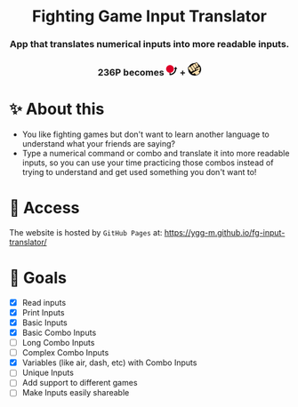 <div align="center"> 
    <h1>Fighting Game Input Translator</h1>
    <h3>App that translates numerical inputs into more readable inputs.</h3>
    <h3>236P becomes <img src="./assets/img/inputs/236.png" /> + <img src="./assets/img/inputs/PunchGeneric.png" /></h3>
</div>

# ✨ About this

- You like fighting games but don't want to learn another language to understand what your friends are saying?
- Type a numerical command or combo and translate it into more readable inputs, so you can use your time practicing those combos instead of trying to understand and get used something you don't want to!

# 🚀 Access

The website is hosted by `GitHub Pages` at: https://ygg-m.github.io/fg-input-translator/

# 🎯 Goals

- [x] Read inputs
- [x] Print Inputs
- [x] Basic Inputs
- [x] Basic Combo Inputs
- [ ] Long Combo Inputs
- [ ] Complex Combo Inputs
- [x] Variables (like air, dash, etc) with Combo Inputs
- [ ] Unique Inputs
- [ ] Add support to different games
- [ ] Make Inputs easily shareable
